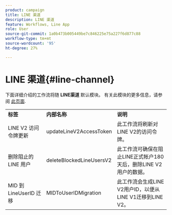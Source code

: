 ```yaml
---
product: campaign
title: LINE 渠道
description: LINE 渠道
feature: Workflows, Line App
role: User
source-git-commit: 1a0b473b005449be7c846225e75a227f6d877c88
workflow-type: tm+mt
source-wordcount: '95'
ht-degree: 27%

---
```



# LINE 渠道{#line-channel}

下面详细介绍的工作流将随 **LINE渠道** 默认模块。 有关此模块的更多信息，请参阅 [此页面](../../v8/send/line.md).

<table> 
 <tbody> 
  <tr> 
   <td> <strong>标签</strong><br /> </td> 
   <td> <strong>内部名称</strong><br /> </td> 
   <td> <strong>说明</strong><br /> </td> 
  </tr> 
  <tr> 
   <td> <span class="uicontrol">LINE V2 访问令牌更新</span> <br /> </td> 
   <td> <span class="uicontrol">updateLineV2AccessToken</span> <br /> </td> 
   <td> 此工作流将刷新对LINE V2的访问令牌。<br /> </td> 
  </tr> 
  <tr> 
   <td> <span class="uicontrol">删除阻止的 LINE 用户</span> <br /> </td> 
   <td> <span class="uicontrol">deleteBlockedLineUsersV2</span> <br /> </td> 
   <td> 此工作流可确保在阻止LINE正式帐户180天后，删除LINE V2用户的数据。<br /> </td> 
  </tr> 
  <tr> 
   <td> <span class="uicontrol">MID 到 LineUserID 迁移</span> <br /> </td> 
   <td> <span class="uicontrol">MIDToUserIDMigration</span> <br /> </td> 
   <td> 此工作流会生成LINE V2用户ID，以便从LINE V1迁移到LINE V2。<br /> </td> 
  </tr> 
 </tbody> 
</table>

